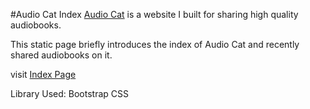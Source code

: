 #Audio Cat Index
[Audio Cat](audioc.at) is a website I built for sharing high quality audiobooks. 

This static page briefly introduces the index of Audio Cat and recently shared audiobooks on it.

visit <a href="http://maxim-xu.github.io/AudioCat-Index/" target="_blank">Index Page</a> 

Library Used: Bootstrap CSS
